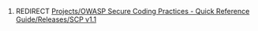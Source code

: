 1.  REDIRECT [Projects/OWASP Secure Coding Practices - Quick Reference
    Guide/Releases/SCP
    v1.1](Projects/OWASP_Secure_Coding_Practices_-_Quick_Reference_Guide/Releases/SCP_v1.1 "wikilink")